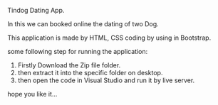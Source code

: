Tindog Dating App.

In this we can booked online the dating of two Dog.

This application is made by HTML, CSS coding by using in Bootstrap.

some following step for running the application:
1. Firstly Download the Zip file folder.
2. then extract it into the specific folder on desktop.
3. then open the code in Visual Studio and run it by live server.

hope you like it...
